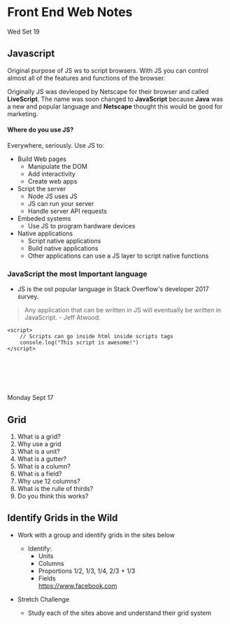 # Front End Web Notes

Wed Set 19

## Javascript
Original purpose of JS ws to script browsers. 
With JS you can control almost all of the features
and functions of the browser.<br>

Originally JS was devleoped by Netscape for their browser and called 
**LiveScript**. The name was soon changed to **JavaScript** because 
**Java** was a new and popular language and **Netscape** thought this would
be good for marketing.

#### Where do you use JS?
Everywhere, seriously. Use JS to:
* Build Web pages
	* Manipulate the DOM
	* Add interactivity
	* Create web apps
* Script the server
	* Node JS uses JS
	* JS can run your server
	* Handle server API requests
* Embeded systems
	* Use JS to program hardware devices
* Native applications
	* Script native applications
	* Build native applications
	* Other applications can use a JS layer
	to script native functions


### JavaScript the most Important language
* JS is the ost popular language in Stack Overflow's 
developer 2017 survey.

> Any application that can be written in JS will eventually
be written in JavaScript. - Jeff Atwood. 

```
<script>
	// Scripts can go inside html inside scripts tags
	console.log("This script is awesome!")
</script>
```



<br>
<br>
<br>
<br>

Monday Sept 17

## Grid
1. What is a grid?
1. Why use a grid
1. What is a unit? 
1. What is a gutter? 
1. What is a column?
1. What is a field?
1. Why use 12 columns?
1. What is the rulle of thirds?
1. Do you think this works?

## Identify Grids in the Wild
* Work with a group and identify grids in the sites below
	* Identify:
		* Units
		* Columns
		* Proportions 1/2, 1/3, 1/4, 2/3 + 1/3
		* Fields <br>
https://www.facebook.com

* Stretch Challenge
	* Study each of the sites above and understand their grid system